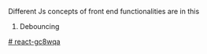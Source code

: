Different Js concepts of front end functionalities are in this 

1. Debouncing

[# react-gc8wqa](https://stackblitz.com/edit/coding-examples)
